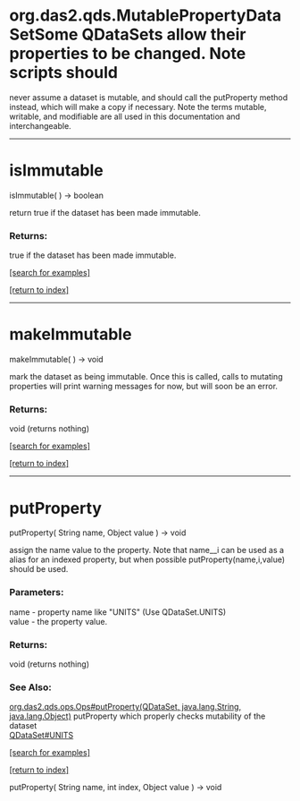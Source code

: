 # org.das2.qds.MutablePropertyDataSetSome QDataSets allow their properties to be changed.  Note scripts should
 never assume a dataset is mutable, and should call the putProperty method 
 instead, which will make a copy if necessary.  Note the terms mutable, 
 writable, and modifiable are all used in this documentation and interchangeable.
***
<a name="isImmutable"></a>
# isImmutable
isImmutable(  ) &rarr; boolean

return true if the dataset has been made immutable.

### Returns:
true if the dataset has been made immutable.

<a href="https://github.com/autoplot/dev/search?q=isImmutable&unscoped_q=isImmutable">[search for examples]</a>

<a href="https://github.com/autoplot/documentation/blob/master/javadoc/index-all.md">[return to index]</a>

***
<a name="makeImmutable"></a>
# makeImmutable
makeImmutable(  ) &rarr; void

mark the dataset as being immutable.  Once this is called, calls to
 mutating properties will print warning messages for now, but will soon
 be an error.

### Returns:
void (returns nothing)


<a href="https://github.com/autoplot/dev/search?q=makeImmutable&unscoped_q=makeImmutable">[search for examples]</a>

<a href="https://github.com/autoplot/documentation/blob/master/javadoc/index-all.md">[return to index]</a>

***
<a name="putProperty"></a>
# putProperty
putProperty( String name, Object value ) &rarr; void

assign the name value to the property.  Note that name__i can be
 used as a alias for an indexed property, but when possible 
 putProperty(name,i,value) should be used.

### Parameters:
name - property name like "UNITS" (Use QDataSet.UNITS)
<br>value - the property value.

### Returns:
void (returns nothing)

### See Also:
<a href='https://git.uiowa.edu/jbf/autoplot/-/blob/master/doc/org/das2/qds/ops/Ops.md#putProperty'>org.das2.qds.ops.Ops#putProperty(QDataSet, java.lang.String, java.lang.Object)</a> putProperty which properly checks mutability of the dataset<br>
<a href='https://git.uiowa.edu/jbf/autoplot/-/blob/master/doc/org/das2/qds/QDataSet.md#UNITS'>QDataSet#UNITS</a> <br>

<a href="https://github.com/autoplot/dev/search?q=putProperty&unscoped_q=putProperty">[search for examples]</a>

<a href="https://github.com/autoplot/documentation/blob/master/javadoc/index-all.md">[return to index]</a>

putProperty( String name, int index, Object value ) &rarr; void<br>
